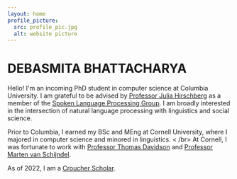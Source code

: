 ```yaml
---
layout: home
profile_picture:
  src: profile_pic.jpg
  alt: website picture
---
```


# DEBASMITA BHATTACHARYA

Hello! I'm an incoming PhD student in computer science at Columbia University. I am grateful to be advised by [Professor Julia Hirschberg](http://www.cs.columbia.edu/~julia/) as a member of the [Spoken Language Processing Group](http://www.cs.columbia.edu/speech/). I am broadly interested in the intersection of natural language processing with linguistics and social science. 

Prior to Columbia, I earned my BSc and MEng at Cornell University, where I majored in computer science and minored in linguistics. < /br>
At Cornell, I was fortunate to work with [Professor Thomas Davidson](https://www.thomasrdavidson.com/) and [Professor Marten van Schijndel](https://vansky.github.io/). 

As of 2022, I am a [Croucher Scholar](https://scholars.croucher.org.hk/). 
